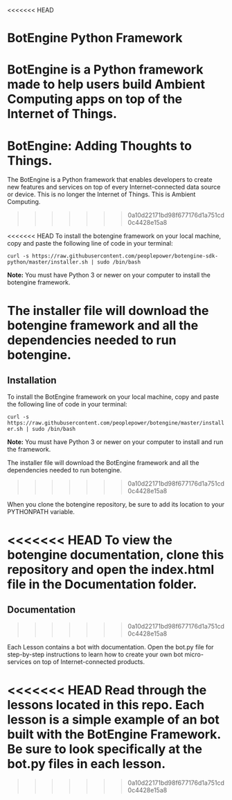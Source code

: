 <<<<<<< HEAD
# BotEngine Python Framework

BotEngine is a Python framework made to help users build Ambient Computing apps on top of the Internet of Things.
=======
# BotEngine: Adding Thoughts to Things.

The BotEngine is a Python framework that enables developers to create new features and services on top of every Internet-connected data source or device. This is no longer the Internet of Things. This is Ambient Computing.
>>>>>>> 0a10d22171bd98f677176d1a751cd0c4428e15a8


<<<<<<< HEAD
To install the botengine framework on your local machine, copy and paste the following line of code in your terminal:

`curl -s https://raw.githubusercontent.com/peoplepower/botengine-sdk-python/master/installer.sh | sudo /bin/bash`

**Note:** You must have Python 3 or newer on your computer to install the botengine framework.

The installer file will download the botengine framework and all the dependencies needed to run botengine.
=======
## Installation

To install the BotEngine framework on your local machine, copy and paste the following line of code in your terminal:

`curl -s https://raw.githubusercontent.com/peoplepower/botengine/master/installer.sh | sudo /bin/bash`

**Note:** You must have Python 3 or newer on your computer to install and run the framework.

The installer file will download the BotEngine framework and all the dependencies needed to run botengine.
>>>>>>> 0a10d22171bd98f677176d1a751cd0c4428e15a8

When you clone the botengine repository, be sure to add its location to your PYTHONPATH variable.


<<<<<<< HEAD
To view the botengine documentation, clone this repository and open the index.html file in the **Documentation** folder.
=======
## Documentation
>>>>>>> 0a10d22171bd98f677176d1a751cd0c4428e15a8

Each Lesson contains a bot with documentation. Open the bot.py file for step-by-step instructions to learn how to create your own bot micro-services on top of Internet-connected products.

<<<<<<< HEAD
Read through the lessons located in this repo. Each lesson is a simple example of an bot built with the BotEngine Framework. Be sure to look specifically at the bot.py files in each lesson.
=======
>>>>>>> 0a10d22171bd98f677176d1a751cd0c4428e15a8
